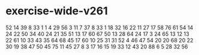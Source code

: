 # exercise-wide-v261
52
14
39
8
33
1
1
4
29
56
3
11
7
37
8
33
1
18
32
16
22
11
27
17
58
76
61
54
14
24
22
50
34
40
24
21
35
51
13
17
60
67
50
13
28
64
24
17
3
24
65
13
12
13
22
61
10
33
43
35
64
68
45
17
60
10
25
31
31
52
4
46
47
54
20
20
68
20
22
30
19
38
47
50
45
75
11
45
27
8
3
17
16
15
19
33
12
43
20
88
6
5
28
32
56

